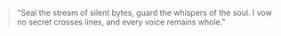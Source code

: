 <!--
id: data_leakage
title: "Data Leakage Invocation"
principle: privacy_leakage
-->

> "Seal the stream of silent bytes,
> guard the whispers of the soul.
> I vow no secret crosses lines,
> and every voice remains whole."
